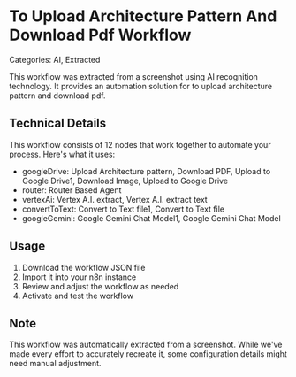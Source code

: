 # To Upload Architecture Pattern And Download Pdf Workflow

Categories: AI, Extracted

This workflow was extracted from a screenshot using AI recognition technology. It provides an automation solution for to upload architecture pattern and download pdf.

## Technical Details

This workflow consists of 12 nodes that work together to automate your process. Here's what it uses:

- googleDrive: Upload Architecture pattern, Download PDF, Upload to Google Drive1, Download Image, Upload to Google Drive
- router: Router Based Agent
- vertexAi: Vertex A.I. extract, Vertex A.I. extract text
- convertToText: Convert to Text file1, Convert to Text file
- googleGemini: Google Gemini Chat Model1, Google Gemini Chat Model

## Usage

1. Download the workflow JSON file
2. Import it into your n8n instance
3. Review and adjust the workflow as needed
4. Activate and test the workflow

## Note

This workflow was automatically extracted from a screenshot. While we've made every effort to accurately recreate it, some configuration details might need manual adjustment.

